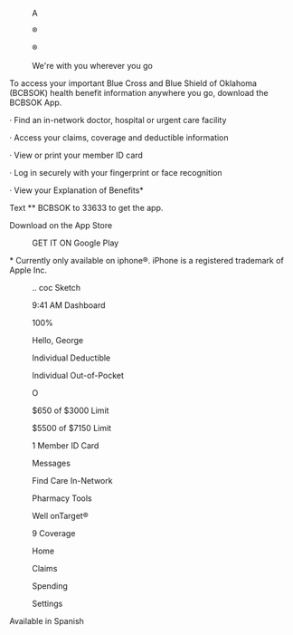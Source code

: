 <figure>

A

<!-- PageHeader="BlueCross BlueShield of Oklahoma" -->

®

®

</figure>


<figure>

We're with you
wherever you go

</figure>


To access your important Blue Cross and Blue Shield of Oklahoma (BCBSOK) health benefit
information anywhere you go, download the BCBSOK App.

· Find an in-network doctor, hospital or urgent care facility

· Access your claims, coverage and deductible information

· View or print your member ID card

· Log in securely with your fingerprint or face recognition

· View your Explanation of Benefits*

Text ** BCBSOK to 33633 to get the app.

Download on the
App Store


<figure>

GET IT ON
Google Play

</figure>


\* Currently only available on iphone®. iPhone is a registered trademark of Apple Inc.

<!-- PageFooter="** Message and data rates may apply. Terms and conditions and privacy policy at bcbsok.com/mobile/text-messaging. Blue Cross and Blue Shield of Oklahoma, a Division of Health Care Service Corporation, a Mutual Legal Reserve Company, an Independent Licensee of the Blue Cross and Blue Shield Association" -->


<figure>

.. coc Sketch

9:41 AM
Dashboard

100%

Hello, George

Individual
Deductible

Individual
Out-of-Pocket

O

$650
of $3000
Limit

$5500
of $7150
Limit

1
Member ID Card

Messages

Find Care In-Network

Pharmacy Tools

Well onTarget®

9
Coverage

Home

Claims

Spending

Settings

</figure>


Available in Spanish

<!-- PageFooter="601919.0921" -->
